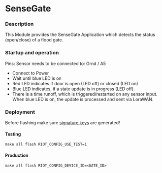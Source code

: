 # SenseGate

### Description
This Module provides the SenseGate Application which detects the status (open/close) of a flood gate. 

### Startup and operation

Pins:
Sensor needs to be connected to: Grnd / A5

- Connect to Power
- Wait until blue LED is on
- Red LED indicates if door is open (LED off) or closed (LED on)
- Blue LED indicates, if a state update is in progress (LED off). 
- There is a time runoff, which is triggered/restarted on any sensor input. When blue LED is on, the update is processed and sent via LoraWAN.    

### Deployment

Before flashing make sure [signature keys](../custom-modules/key-distro/README.md) are generated! 

#### Testing 

```make all flash RIOT_CONFIG_USE_TEST=1```

#### Production

```make all flash RIOT_CONFIG_DEVICE_ID=<GATE_ID>```
